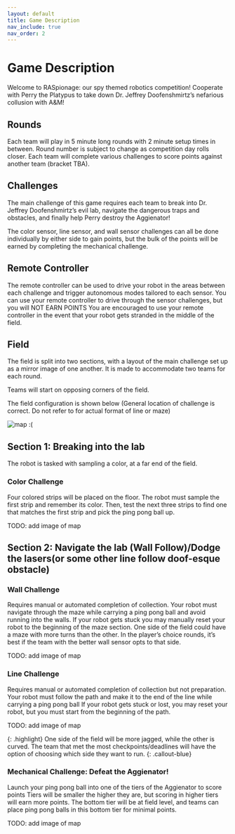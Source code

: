 ```yaml
---
layout: default
title: Game Description
nav_include: true
nav_order: 2
---
```


# Game Description

Welcome to RASpionage: our spy themed robotics competition! Cooperate with Perry the Platypus to take down Dr. Jeffrey Doofenshmirtz’s nefarious collusion with A&M!

## Rounds
Each team will play in 5 minute long rounds with 2 minute setup times in between. Round number is subject to change as competition day rolls closer. Each team will complete various challenges to score points against another team (bracket TBA).

## Challenges
The main challenge of this game requires each team to break into Dr. Jeffrey Doofenshmirtz’s evil lab, navigate the dangerous traps and obstacles, and finally help Perry destroy the Aggienator!

The color sensor, line sensor, and wall sensor challenges can all be done individually by either side to gain points, but the bulk of the points will be earned by completing the mechanical challenge.


## Remote Controller
The remote controller can be used to drive your robot in the areas between each challenge and trigger autonomous modes tailored to each sensor.
You can use your remote controller to drive through the sensor challenges, but you will NOT EARN POINTS
You are encouraged to use your remote controller in the event that your robot gets stranded in the middle of the field.

## Field
The field is split into two sections, with a layout of the main challenge set up as a mirror image of one another. It is made to accommodate two teams for each round.

Teams will start on opposing corners of the field.

The field configuration is shown below (General location of challenge is correct. Do not refer to for actual format of line or maze)

<img src="{{ '/_assets/images/replace_this_map_with_better_one.png' | prepend: site.baseurl }}" alt="map :(">


## Section 1: Breaking into the lab

The robot is tasked with sampling a color, at a far end of the field. 

### Color Challenge
Four colored strips will be placed on the floor. The robot must sample the first strip and remember its color.
Then, test the next three strips to find one that matches the first strip and pick the ping pong ball up.

TODO: add image of map

## Section 2: Navigate the lab (Wall Follow)/Dodge the lasers(or some other line follow doof-esque obstacle)

### Wall Challenge
Requires manual or automated completion of collection.
Your robot must navigate through the maze while carrying a ping pong ball and avoid running into the walls.
If your robot gets stuck you may manually reset your robot to the beginning of the maze section.
One side of the field could have a maze with more turns than the other. In the player’s choice rounds, it’s best if the team with the better wall sensor opts to that side.

TODO: add image of map

### Line Challenge
Requires manual or automated completion of collection but not preparation.
Your robot must follow the path and make it to the end of the line while carrying a ping pong ball
If your robot gets stuck or lost, you may reset your robot, but you must start from the beginning of the path.

TODO: add image of map

{: .highlight}
One side of the field will be more jagged, while the other is curved. The team that met the most checkpoints/deadlines will have the option of choosing which side they want to run.
{: .callout-blue}

### Mechanical Challenge: Defeat the Aggienator!
Launch your ping pong ball into one of the tiers of the Aggienator to score points
Tiers will be smaller the higher they are, but scoring in higher tiers will earn more points.
The bottom tier will be at field level, and teams can place ping pong balls in this bottom tier for minimal points.

TODO: add image of map


